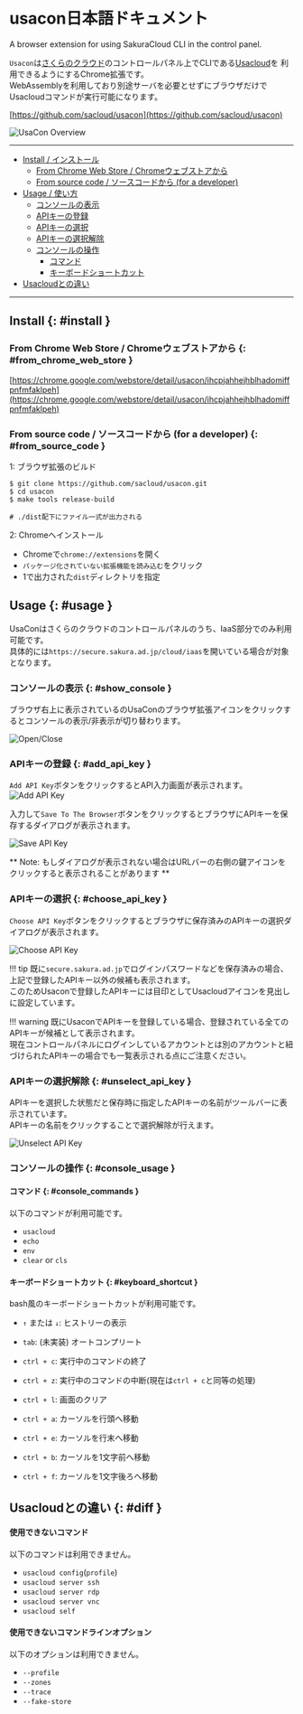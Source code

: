 # usacon日本語ドキュメント

A browser extension for using SakuraCloud CLI in the control panel.

`Usacon`は[さくらのクラウド](https://cloud.sakura.ad.jp)のコントロールパネル上でCLIである[Usacloud](https://github.com/sacloud/usacloud)を
利用できるようにするChrome拡張です。  
WebAssemblyを利用しており別途サーバを必要とせずにブラウザだけでUsacloudコマンドが実行可能になります。

[https://github.com/sacloud/usacon](https://github.com/sacloud/usacon)

![UsaCon Overview](images/overview.png)

---

- [Install / インストール](#install)
    - [From Chrome Web Store / Chromeウェブストアから](#from_chrome_web_store)
    - [From source code / ソースコードから (for a developer)](#from_source_code)
- [Usage / 使い方](#usage)
    - [コンソールの表示](#show_console)
    - [APIキーの登録](#add_api_key)
    - [APIキーの選択](#choose_api_key)
    - [APIキーの選択解除](#unselect_api_key)
    - [コンソールの操作](#console_usage)
        - [コマンド](#console_commands)
        - [キーボードショートカット](#keyboard_shortcut)
- [Usacloudとの違い](#diff)
---

## Install {: #install }

### From Chrome Web Store / Chromeウェブストアから {: #from_chrome_web_store }

[https://chrome.google.com/webstore/detail/usacon/ihcpjahhejhblhadomiffpnfmfaklpeh](https://chrome.google.com/webstore/detail/usacon/ihcpjahhejhblhadomiffpnfmfaklpeh)

### From source code / ソースコードから (for a developer) {: #from_source_code }

1: ブラウザ拡張のビルド

```
$ git clone https://github.com/sacloud/usacon.git
$ cd usacon
$ make tools release-build

# ./dist配下にファイル一式が出力される
```

2: Chromeへインストール

- Chromeで`chrome://extensions`を開く
- `パッケージ化されていない拡張機能を読み込む`をクリック
- 1で出力された`dist`ディレクトリを指定

## Usage {: #usage }

UsaConはさくらのクラウドのコントロールパネルのうち、IaaS部分でのみ利用可能です。  
具体的には`https://secure.sakura.ad.jp/cloud/iaas`を開いている場合が対象となります。

### コンソールの表示 {: #show_console }

ブラウザ右上に表示されているのUsaConのブラウザ拡張アイコンをクリックするとコンソールの表示/非表示が切り替わります。

![Open/Close](images/open-close.png)

### APIキーの登録 {: #add_api_key }

`Add API Key`ボタンをクリックするとAPI入力画面が表示されます。
![Add API Key](images/add-api-key.png)

入力して`Save To The Browser`ボタンをクリックするとブラウザにAPIキーを保存するダイアログが表示されます。

![Save API Key](images/save-api-key.png)

** Note: もしダイアログが表示されない場合はURLバーの右側の鍵アイコンをクリックすると表示されることがあります **

### APIキーの選択 {: #choose_api_key }

`Choose API Key`ボタンをクリックするとブラウザに保存済みのAPIキーの選択ダイアログが表示されます。

![Choose API Key](images/choose-api-key.png)

!!! tip
    既に`secure.sakura.ad.jp`でログインパスワードなどを保存済みの場合、上記で登録したAPIキー以外の候補も表示されます。   
    このためUsaconで登録したAPIキーには目印としてUsacloudアイコンを見出しに設定しています。

!!! warning
    既にUsaconでAPIキーを登録している場合、登録されている全てのAPIキーが候補として表示されます。  
    現在コントロールパネルにログインしているアカウントとは別のアカウントと紐づけられたAPIキーの場合でも一覧表示される点にご注意ください。

### APIキーの選択解除 {: #unselect_api_key }

APIキーを選択した状態だと保存時に指定したAPIキーの名前がツールバーに表示されています。  
APIキーの名前をクリックすることで選択解除が行えます。

![Unselect API Key](images/unselect-api-key.png)

### コンソールの操作 {: #console_usage }

#### コマンド {: #console_commands }

以下のコマンドが利用可能です。

- `usacloud`
- `echo`
- `env`
- `clear` or `cls`

#### キーボードショートカット {: #keyboard_shortcut }

bash風のキーボードショートカットが利用可能です。

- `↑` または `↓`: ヒストリーの表示
- `tab`: (未実装) オートコンプリート
- `ctrl + c`: 実行中のコマンドの終了
- `ctrl + z`: 実行中のコマンドの中断(現在は`ctrl + c`と同等の処理)
- `ctrl + l`: 画面のクリア

- `ctrl + a`: カーソルを行頭へ移動
- `ctrl + e`: カーソルを行末へ移動
- `ctrl + b`: カーソルを1文字前へ移動
- `ctrl + f`: カーソルを1文字後ろへ移動

## Usacloudとの違い {: #diff }

#### 使用できないコマンド

以下のコマンドは利用できません。

- `usacloud config`(`profile`)
- `usacloud server ssh`
- `usacloud server rdp`
- `usacloud server vnc`
- `usacloud self`

#### 使用できないコマンドラインオプション

以下のオプションは利用できません。

- `--profile`
- `--zones`
- `--trace`
- `--fake-store`


